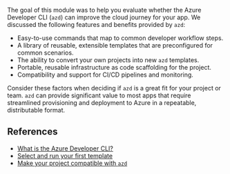 The goal of this module was to help you evaluate whether the Azure Developer CLI (`azd`) can improve the cloud journey for your app. We discussed the following features and benefits provided by `azd`:

- Easy-to-use commands that map to common developer workflow steps.
- A library of reusable, extensible templates that are preconfigured for common scenarios.
- The ability to convert your own projects into new `azd` templates.
- Portable, reusable infrastructure as code scaffolding for the project.
- Compatibility and support for CI/CD pipelines and monitoring.

Consider these factors when deciding if `azd` is a great fit for your project or team. `azd` can provide significant value to most apps that require streamlined provisioning and deployment to Azure in a repeatable, distributable format.

## References

- [What is the Azure Developer CLI?](/azure/developer/azure-developer-cli/overview)
- [Select and run your first template](/azure/developer/azure-developer-cli/azd-templates?tabs=csharp)
- [Make your project compatible with `azd`](/azure/developer/azure-developer-cli/make-azd-compatible?pivots=azd-create)
